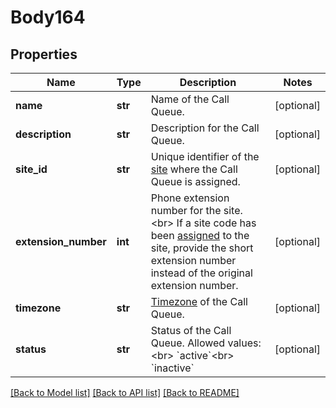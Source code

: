 # Body164

## Properties
Name | Type | Description | Notes
------------ | ------------- | ------------- | -------------
**name** | **str** | Name of the Call Queue. | [optional] 
**description** | **str** | Description for the Call Queue. | [optional] 
**site_id** | **str** | Unique identifier of the [site](https://support.zoom.us/hc/en-us/articles/360020809672-Managing-Multiple-Sites) where the Call Queue is assigned. | [optional] 
**extension_number** | **int** | Phone extension number for the site.&lt;br&gt;  If a site code has been [assigned](https://support.zoom.us/hc/en-us/articles/360020809672-Managing-Multiple-Sites#h_79ca9c8f-c97b-4486-aa59-d0d9d31a525b) to the site, provide the short extension number instead of the original extension number. | [optional] 
**timezone** | **str** | [Timezone](https://marketplace.zoom.us/docs/api-reference/other-references/abbreviation-lists#timezones) of the Call Queue. | [optional] 
**status** | **str** | Status of the Call Queue. Allowed values:&lt;br&gt; &#x60;active&#x60;&lt;br&gt; &#x60;inactive&#x60; | [optional] 

[[Back to Model list]](../README.md#documentation-for-models) [[Back to API list]](../README.md#documentation-for-api-endpoints) [[Back to README]](../README.md)

